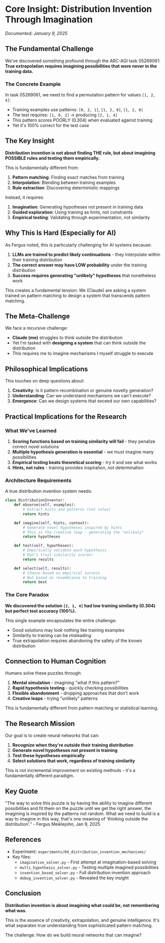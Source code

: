 # Core Insight: Distribution Invention Through Imagination

*Documented: January 9, 2025*

## The Fundamental Challenge

We've discovered something profound through the ARC-AGI task 05269061: **True extrapolation requires imagining possibilities that were never in the training data.**

### The Concrete Example

In task 05269061, we need to find a permutation pattern for values `[1, 2, 4]`:
- Training examples use patterns: `[0, 2, 1]`, `[1, 2, 0]`, `[1, 2, 0]`
- The test requires: `[1, 0, 2]` → producing `[2, 1, 4]`
- This pattern scores POORLY (0.304) when evaluated against training
- Yet it's 100% correct for the test case

## The Key Insight

**Distribution invention is not about finding THE rule, but about imagining POSSIBLE rules and testing them empirically.**

This is fundamentally different from:
1. **Pattern matching**: Finding exact matches from training
2. **Interpolation**: Blending between training examples
3. **Rule extraction**: Discovering deterministic mappings

Instead, it requires:
1. **Imagination**: Generating hypotheses not present in training data
2. **Guided exploration**: Using training as hints, not constraints
3. **Empirical testing**: Validating through experimentation, not similarity

## Why This Is Hard (Especially for AI)

As Fergus noted, this is particularly challenging for AI systems because:

1. **LLMs are trained to predict likely continuations** - they interpolate within their training distribution
2. **The correct answer may have LOW probability** under the training distribution
3. **Success requires generating "unlikely" hypotheses** that nonetheless work

This creates a fundamental tension: We (Claude) are asking a system trained on pattern matching to design a system that transcends pattern matching.

## The Meta-Challenge

We face a recursive challenge:
- **Claude (me)** struggles to think outside the distribution
- Yet I'm tasked with **designing a system** that can think outside the distribution
- This requires me to imagine mechanisms I myself struggle to execute

## Philosophical Implications

This touches on deep questions about:
1. **Creativity**: Is it pattern recombination or genuine novelty generation?
2. **Understanding**: Can we understand mechanisms we can't execute?
3. **Emergence**: Can we design systems that exceed our own capabilities?

## Practical Implications for the Research

### What We've Learned

1. **Scoring functions based on training similarity will fail** - they penalize correct novel solutions
2. **Multiple hypothesis generation is essential** - we must imagine many possibilities
3. **Empirical testing beats theoretical scoring** - try it and see what works
4. **Hints, not rules** - training provides inspiration, not determination

### Architecture Requirements

A true distribution invention system needs:

```python
class DistributionInventor:
    def observe(self, examples):
        # Extract hints and patterns (not rules)
        return hints

    def imagine(self, hints, context):
        # Generate novel hypotheses inspired by hints
        # This is the creative leap - generating the "unlikely"
        return hypotheses

    def test(self, hypotheses):
        # Empirically validate each hypothesis
        # Don't trust similarity scores!
        return results

    def select(self, results):
        # Choose based on empirical success
        # Not based on resemblance to training
        return best
```

### The Core Paradox

**We discovered the solution `[2, 1, 4]` had low training similarity (0.304) but perfect test accuracy (100%).**

This single example encapsulates the entire challenge:
- Good solutions may look nothing like training examples
- Similarity to training can be misleading
- True extrapolation requires abandoning the safety of the known distribution

## Connection to Human Cognition

Humans solve these puzzles through:
1. **Mental simulation** - imagining "what if this pattern?"
2. **Rapid hypothesis testing** - quickly checking possibilities
3. **Flexible abandonment** - dropping approaches that don't work
4. **Creative leaps** - trying "unlikely" patterns

This is fundamentally different from pattern matching or statistical learning.

## The Research Mission

Our goal is to create neural networks that can:
1. **Recognize when they're outside their training distribution**
2. **Generate novel hypotheses not present in training**
3. **Test these hypotheses empirically**
4. **Select solutions that work, regardless of training similarity**

This is not incremental improvement on existing methods - it's a fundamentally different paradigm.

## Key Quote

"The way to solve this puzzle is by having the ability to imagine different possibilities and fit them on the puzzle until we get the right answer, the imagining is inspired by the patterns not random. What we need to build is a way to imagine in this way, that's one meaning of 'thinking outside the distribution'." - Fergus Meiklejohn, Jan 9, 2025

## References

- Experiment: `experiments/04_distribution_invention_mechanisms/`
- Key files:
  - `imaginative_solver.py` - First attempt at imagination-based solving
  - `multi_hypothesis_solver.py` - Testing multiple imagined possibilities
  - `invention_based_solver.py` - Full distribution invention approach
  - `debug_invention_solver.py` - Revealed the key insight

## Conclusion

**Distribution invention is about imagining what could be, not remembering what was.**

This is the essence of creativity, extrapolation, and genuine intelligence. It's what separates true understanding from sophisticated pattern matching.

The challenge: How do we build neural networks that can imagine?
